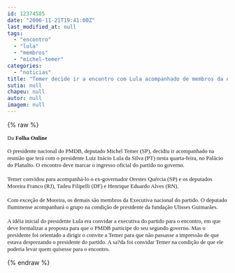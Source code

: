 ```yaml
---
id: 12374585
date: "2006-11-21T19:41:00Z"
last_modified_at: null
tags:
  - "encontro"
  - "lula"
  - "membros"
  - "michel-temer"
categories:
  - "noticias"
title: "Temer decide ir a encontro com Lula acompanhado de membros da executiva "
sutia: null
chapeu: null
autor: null
imagem: null
---
```

{% raw %}
<p><P><FONT size=2><FONT face=Verdana>Da <B>Folha Online</P></B></FONT></p>
<p><P><FONT face=Verdana>O presidente nacional do PMDB, deputado Michel Temer (SP), decidiu ir acompanhado na reunião que terá com o presidente Luiz Inácio Lula da Silva (PT) nesta quarta-feira, no Palácio do Planalto. O encontro deve marcar o ingresso oficial do partido no governo.<BR><BR>Temer convidou para acompanhá-lo o ex-governador Orestes Quércia (SP) e os deputados Moreira Franco (RJ), Tadeu Filipelli (DF) e Henrique Eduardo Alves (RN).<BR><BR>Com exceção de Moreira, os demais são membros da Executiva nacional do partido. O deputado fluminense acompanhará o grupo na condição de presidente da fundação Ulisses Guimarães.<BR><BR>A idéia inicial do presidente Lula era convidar a executiva do partido para o encontro, em que deve formalizar a proposta para que o PMDB participe do seu segundo governo. Mas o presidente foi orientado a dirigir o convite a Temer para que não passasse a impressão de que estava desprezando o presidente do partido. A sa?da foi convidar Temer na condição de que ele poderia levar quem quisesse para o encontro.</FONT></P></FONT> </p>
{% endraw %}